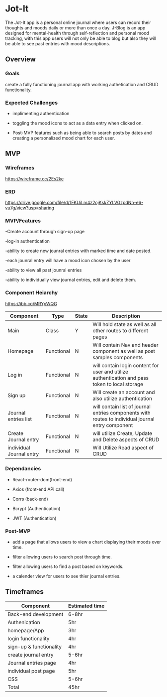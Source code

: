 # Jot-It

The Jot-It app is a personal online journal where users can record their thoughts and moods daily or more than once a day. J-Blog is an app designed for mental-health through self-reflection and personal mood tracking, with this app users will not only be able to blog but also they will be able to see past entries with mood descriptions. 

## Overview

### Goals

create a fully functioning journal app with working authetication and CRUD functionality. 

### Expected Challenges

- implimenting authentication

- toggling the mood icons to act as a data entry when clicked on. 

- Post-MVP features such as being able to search posts by dates and creating a personalized mood chart for each user. 

## MVP

### Wireframes 

https://wireframe.cc/2Es2ke

### ERD

https://drive.google.com/file/d/1EKUiLm4z2ojKskZYLVGzpdNh-e6-vu7g/view?usp=sharing

### MVP/Features

-Create account through sign-up page

-log-in authentication 

-ability to create new jounral entries with marked time and date posted. 

-each jounral entry will have a mood icon chosen by the user

-ability to view all past jounral entries

-ability to individually view journal entries, edit and delete them. 

### Component Heiarchy

https://ibb.co/MRYpWQG

 Component  | Type | State | Description | 
| ------------- | ------------- |------------- |------------- |
| Main  |  Class | Y | Will hold state as well as all other routes to different pages |
| Homepage  |  Functional  | N | Will contain Nav and header component as well as post samples components |
| Log in  | Functional | N | will contain login content for user and utilize authentication and pass token to local storage |
| Sign up  | Functional | N | Will create an account and also utilize authentication |
|  Journal entries list | Functional  | N | will contain list of journal entries components with routes to individual journal entry component|
| Create Journal entry  | Functional  | N | will utilize Create, Update and Delete aspects of CRUD |
| individual Journal entry  | Functional  | N | Will Utilize Read aspect of CRUD |


### Dependancies

 - React-router-dom(front-end) 
 
 - Axios (front-end API call)
 
 - Corrs (back-end)
 
 - Bcrypt (Authentication)
 
 - JWT (Authentication) 
 
 ### Post-MVP 
 
 - add a page that allows users to view a chart displaying their moods over time. 
 
 - filter allowing users to search post through time.
 
 - filter allowing users to find a post based on keywords.
 
 - a calender view for users to see thier journal entries. 
 
 ## Timeframes
 

| Component  | Estimated time | 
| ------------- | ------------- |
| Back-end development  | 6-8hr  |
| Authenication  |  5hr  |
| homepage/App  | 3hr |
| login functionality  | 4hr  |
|  sign-up & functionality | 4hr  |
| create journal entry  | 5-6hr  |
| Journal entries page  | 4hr  |
| individual post page  | 5hr  |
| CSS  | 5-6hr  |
| Total  | 45hr  |



